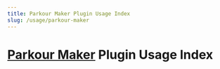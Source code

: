 ```yaml
---
title: Parkour Maker Plugin Usage Index
slug: /usage/parkour-maker
---
```


# [Parkour Maker](https://github.com/noonmaru/parkour-maker) Plugin Usage Index